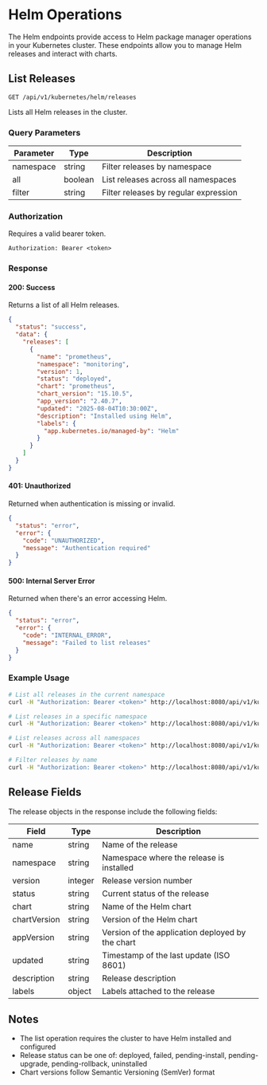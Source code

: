 # Helm Operations

The Helm endpoints provide access to Helm package manager operations in your Kubernetes cluster. These endpoints allow you to manage Helm releases and interact with charts.

## List Releases

```http
GET /api/v1/kubernetes/helm/releases
```

Lists all Helm releases in the cluster.

### Query Parameters

| Parameter     | Type    | Description |
|--------------|---------|-------------|
| namespace    | string  | Filter releases by namespace |
| all          | boolean | List releases across all namespaces |
| filter       | string  | Filter releases by regular expression |

### Authorization

Requires a valid bearer token.

```http
Authorization: Bearer <token>
```

### Response

#### 200: Success

Returns a list of all Helm releases.

```json
{
  "status": "success",
  "data": {
    "releases": [
      {
        "name": "prometheus",
        "namespace": "monitoring",
        "version": 1,
        "status": "deployed",
        "chart": "prometheus",
        "chart_version": "15.10.5",
        "app_version": "2.40.7",
        "updated": "2025-08-04T10:30:00Z",
        "description": "Installed using Helm",
        "labels": {
          "app.kubernetes.io/managed-by": "Helm"
        }
      }
    ]
  }
}
```

#### 401: Unauthorized

Returned when authentication is missing or invalid.

```json
{
  "status": "error",
  "error": {
    "code": "UNAUTHORIZED",
    "message": "Authentication required"
  }
}
```

#### 500: Internal Server Error

Returned when there's an error accessing Helm.

```json
{
  "status": "error",
  "error": {
    "code": "INTERNAL_ERROR",
    "message": "Failed to list releases"
  }
}
```

### Example Usage

```bash
# List all releases in the current namespace
curl -H "Authorization: Bearer <token>" http://localhost:8080/api/v1/kubernetes/helm/releases

# List releases in a specific namespace
curl -H "Authorization: Bearer <token>" http://localhost:8080/api/v1/kubernetes/helm/releases?namespace=monitoring

# List releases across all namespaces
curl -H "Authorization: Bearer <token>" http://localhost:8080/api/v1/kubernetes/helm/releases?all=true

# Filter releases by name
curl -H "Authorization: Bearer <token>" http://localhost:8080/api/v1/kubernetes/helm/releases?filter=prometheus
```

## Release Fields

The release objects in the response include the following fields:

| Field         | Type     | Description |
|--------------|----------|-------------|
| name         | string   | Name of the release |
| namespace    | string   | Namespace where the release is installed |
| version      | integer  | Release version number |
| status       | string   | Current status of the release |
| chart        | string   | Name of the Helm chart |
| chartVersion | string   | Version of the Helm chart |
| appVersion   | string   | Version of the application deployed by the chart |
| updated      | string   | Timestamp of the last update (ISO 8601) |
| description  | string   | Release description |
| labels       | object   | Labels attached to the release |

## Notes

- The list operation requires the cluster to have Helm installed and configured
- Release status can be one of: deployed, failed, pending-install, pending-upgrade, pending-rollback, uninstalled
- Chart versions follow Semantic Versioning (SemVer) format
